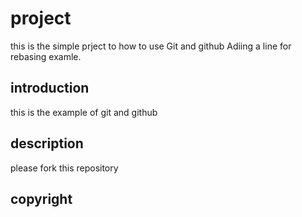 # project


this is the simple prject to how to use Git and github
Adiing a line for rebasing examle.

## introduction 

this is the example of git and github

## description
please fork this repository

## copyright
